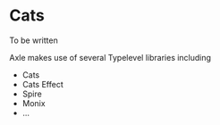 # Cats

To be written

Axle makes use of several Typelevel libraries including

* Cats
* Cats Effect
* Spire
* Monix
* ...
